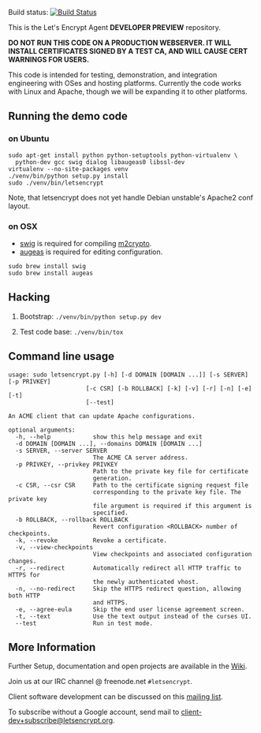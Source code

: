Build status: [![Build Status](https://travis-ci.org/letsencrypt/lets-encrypt-preview.svg?branch=master)](https://travis-ci.org/letsencrypt/lets-encrypt-preview)

This is the Let's Encrypt Agent **DEVELOPER PREVIEW** repository.

**DO NOT RUN THIS CODE ON A PRODUCTION WEBSERVER.  IT WILL INSTALL CERTIFICATES
SIGNED BY A TEST CA, AND WILL CAUSE CERT WARNINGS FOR USERS.**

This code is intended for testing, demonstration, and integration engineering
with OSes and hosting platforms.  Currently the code works with Linux and
Apache, though we will be expanding it to other platforms.

## Running the demo code

### on Ubuntu

```
sudo apt-get install python python-setuptools python-virtualenv \
  python-dev gcc swig dialog libaugeas0 libssl-dev
virtualenv --no-site-packages venv
./venv/bin/python setup.py install
sudo ./venv/bin/letsencrypt
```

Note, that letsencrypt does not yet handle Debian unstable's Apache2
conf layout.

### on OSX

* [swig] is required for compiling [m2crypto].
* [augeas] is required for editing configuration.

```
sudo brew install swig
sudo brew install augeas
```

## Hacking

1. Bootstrap: `./venv/bin/python setup.py dev`

2. Test code base: `./venv/bin/tox`

## Command line usage

```
usage: sudo letsencrypt.py [-h] [-d DOMAIN [DOMAIN ...]] [-s SERVER] [-p PRIVKEY]
                      [-c CSR] [-b ROLLBACK] [-k] [-v] [-r] [-n] [-e] [-t]
                      [--test]

An ACME client that can update Apache configurations.

optional arguments:
  -h, --help            show this help message and exit
  -d DOMAIN [DOMAIN ...], --domains DOMAIN [DOMAIN ...]
  -s SERVER, --server SERVER
                        The ACME CA server address.
  -p PRIVKEY, --privkey PRIVKEY
                        Path to the private key file for certificate
                        generation.
  -c CSR, --csr CSR     Path to the certificate signing request file
                        corresponding to the private key file. The private key
                        file argument is required if this argument is
                        specified.
  -b ROLLBACK, --rollback ROLLBACK
                        Revert configuration <ROLLBACK> number of checkpoints.
  -k, --revoke          Revoke a certificate.
  -v, --view-checkpoints
                        View checkpoints and associated configuration changes.
  -r, --redirect        Automatically redirect all HTTP traffic to HTTPS for
                        the newly authenticated vhost.
  -n, --no-redirect     Skip the HTTPS redirect question, allowing both HTTP
                        and HTTPS.
  -e, --agree-eula      Skip the end user license agreement screen.
  -t, --text            Use the text output instead of the curses UI.
  --test                Run in test mode.
```

## More Information

Further Setup, documentation and open projects are available in the [Wiki].

Join us at our IRC channel @ freenode.net `#letsencrypt`.

Client software development can be discussed on this [mailing list].

To subscribe without a Google account, send mail to <client-dev+subscribe@letsencrypt.org>.


<!-- these are links found above -->
[swig]: http://www.swig.org/
[m2crypto]: https://github.com/M2Crypto/M2Crypto
[augeas]: http://augeas.net/
[mailing list]: https://groups.google.com/a/letsencrypt.org/forum/#!forum/client-dev
[wiki]: https://github.com/letsencrypt/lets-encrypt-preview/wiki
